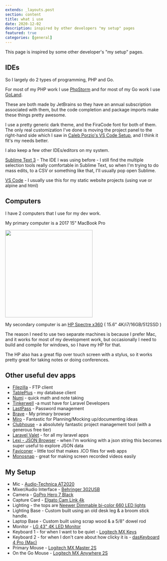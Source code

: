 ```yaml
---
extends: _layouts.post
section: content
title: what i use
date: 2020-12-02
description: inspired by other developers "my setup" pages
featured: true
categories: [general]
---
```


This page is inspired by some other developer's "my setup" pages.

## IDEs

So I largely do 2 types of programming, PHP and Go. 

For most of my PHP work I use <a href="https://www.jetbrains.com/phpstorm/">PhpStorm</a> and for most of my Go work I use <a href="https://www.jetbrains.com/go/">GoLand</a>.

These are both made by JetBrains so they have an annual subscription associated with them, but the code completion and package imports make these things pretty awesome.

I use a pretty generic dark theme, and the FiraCode font for both of them.  The only real customization I've done is moving the project panel to the right-hand side which I saw in <a href="https://calebporzio.com/my-vs-code-setup-2">Caleb Porzio's VS Code Setup</a>, and I think it fit's my needs better.

I also keep a few other IDEs/editors on my system.

<a href="https://www.sublimetext.com/3">Sublime Text 3</a> - The IDE I was using before - I still find the multiple selection tools really comfortable in Sublime Text, so when I'm trying to do mass edits, to a CSV or something like that, I'll usually pop open Sublime.

<a href="https://code.visualstudio.com/">VS Code</a> - I usually use this for my static website projects (using vue or alpine and html)

## Computers

I have 2 computers that I use for my dev work.

My primary computer is a 2017 15" MacBook Pro

<img src="/assets/images/what-i-use/about-mac.jpg" style="height:280px" class="mx-auto"/>

My secondary computer is an <a href="https://store.hp.com/CanadaStore/Merch/Offer.aspx?p=hp-spectre-x360-convertible-laptop&lang=EN-CA">HP Spectre x360</a> ( 15.6" 4K/i7/16GB/512SSD )

The reason I need to use two separate machines is because I prefer Mac, and it works for most of my development work, but occasionally I need to build and compile for windows, so I have my HP for that. 

The HP also has a great flip over touch screen with a stylus, so it works pretty great for taking notes or doing conferences.

## Other useful dev apps
- <a href="https://filezilla-project.org/">Filezilla</a> - FTP client
- <a href="https://tableplus.com/">TablePlus</a> - my database client
- <a href="https://numi.app/">Numi</a> - quick math and note taking
- <a href="https://tinkerwell.app/">Tinkerwell</a> -a must have for Laravel Developers
- <a href="https://www.lastpass.com/">LastPass</a> - Password management
- <a href="https://brave.com/">Brave</a> - My primary browser
- <a href="https://miro.com/">Miro</a> - Fantastic for Planning/Mocking up/documenting ideas
- <a href="https://clubhouse.io/">Clubhouse</a> - a absolutely fantastic project management tool (with a generous free tier)
- <a href="https://laravel.com/docs/8.x/valet">Laravel Valet</a> - for all my laravel apps
- <a href="https://apps.apple.com/us/app/lexi-json-browser/id1462580127?mt=12">Lexi - JSON Browser</a> - when I'm working with a json string this becomes super useful to explore JSON data
- <a href="https://apps.apple.com/ca/app/faviconer/id923463607?mt=12">Faviconer</a> - little tool that makes .ICO files for web apps
- <a href="https://monosnap.com/">Monosnap</a> - great for making screen recorded videos easily


## My Setup

- Mic - <a href="https://www.audio-technica.com/en-ca/at2020">Audio-Technica AT2020</a>
- Mixer/Audio Interface - <a href="https://www.behringer.com/product.html?modelCode=P0ADV">Behringer 302USB</a>  
- Camera - <a href="https://gopro.com/en/us/shop/hero7-black/tech-specs?pid=CHDHX-701-master">GoPro Hero 7 Black</a>
- Capture Card - <a href="https://www.elgato.com/en/gaming/cam-link-4k">Elgato Cam Link 4k</a>
- Lighting - the tops are <a href="https://neewer.com/collections/led-panel-lights/products/nl660-led-panel-lights-90089829">Neewer Dimmable bi-color 660 LED lights</a>
- Lighting Base - Custom built using an old desk leg & a broom stick handle.
- Laptop Base - Custom built using scrap wood & a 5/8" dowel rod
- Monitor - <a href="https://www.lg.com/us/monitors/lg-43UD79-B-4k-uhd-led-monitor">LG 43" 4K LED Monitor</a>
- Keyboard 1 - for when I want to be quiet - <a href="https://www.logitech.com/en-ca/products/keyboards/mx-keys-wireless-keyboard.920-009294.html">Logitech MX Keys</a>
- Keyboard 2 - for when I don't care about how clicky it is - <a href="https://www.daskeyboard.com/daskeyboard-4-professional/">dasKeyboard 4 Pro (Mac)</a>
- Primary Mouse - <a href="https://www.logitech.com/en-roeu/product/mx-master-2s-flow">Logitech MX Master 2S</a>
- On the Go Mouse - <a href="https://www.logitech.com/en-ca/products/mice/mx-anywhere-2s-flow.910-005132.html">Logitech MX Anywhere 2S</a>